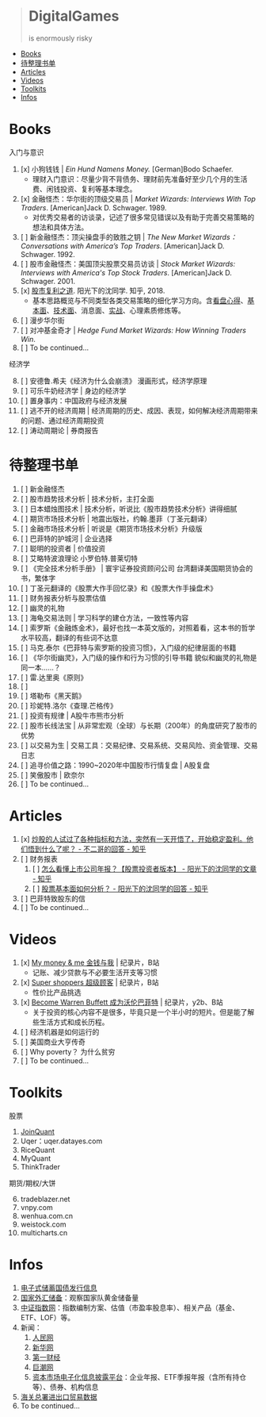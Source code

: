 > # DigitalGames
> is enormously risky

<!-- TOC -->

* [Books](#books)
* [待整理书单](#待整理书单)
* [Articles](#articles)
* [Videos](#videos)
* [Toolkits](#toolkits)
* [Infos](#infos)

<!-- /TOC -->

# Books
入门与意识
1. [x] 小狗钱钱 | *Ein Hund Namens Money.* [German]Bodo Schaefer.
   * 理财入门意识：尽量少背不背债务、理财前先准备好至少几个月的生活费、闲钱投资、复利等基本理念。
2. [x] 金融怪杰：华尔街的顶级交易员 | *Market Wizards: Interviews With Top Traders*. [American]Jack D. Schwager. 1989.
   * 对优秀交易者的访谈录，记述了很多常见错误以及有助于完善交易策略的想法和具体方法。
3. [ ] 新金融怪杰：顶尖操盘手的致胜之钥 | *The New Market Wizards：Conversations with America’s Top Traders*. [American]Jack D. Schwager. 1992.
4. [ ] 股市金融怪杰：美国顶尖股票交易员访谈 | *Stock Market Wizards: Interviews with America's Top Stock Traders*. [American]Jack D. Schwager. 2001.
5. [x] [股市复利之道](https://www.zhihu.com/question/428833304/answer/2868643702). 阳光下的沈同学. 知乎, 2018.
   * 基本思路概览与不同类型各类交易策略的细化学习方向。含[看盘心得](https://zhuanlan.zhihu.com/p/558556059)、[基本面](https://zhuanlan.zhihu.com/p/560683362)、[技术面](https://zhuanlan.zhihu.com/p/564786934)、消息面、[实战](https://zhuanlan.zhihu.com/p/582699122)、心理素质修炼等。
6. [ ] 漫步华尔街
7. [ ] 对冲基金奇才 | *Hedge Fund Market Wizards: How Winning Traders Win*.
8. [ ] To be continued...

经济学

8. [ ] 安德鲁.希夫《经济为什么会崩溃》 漫画形式，经济学原理
9. [ ] 可乐牛奶经济学 | 身边的经济学
10. [ ] 置身事内：中国政府与经济发展
11. [ ] 逃不开的经济周期 | 经济周期的历史、成因、表现，如何解决经济周期带来的问题、通过经济周期投资
12. [ ] 涛动周期论 | 券商报告

# 待整理书单
1. [ ] 新金融怪杰
2. [ ] 股市趋势技术分析 | 技术分析，主打全面
3. [ ] 日本蜡烛图技术 | 技术分析，听说比《股市趋势技术分析》讲得细腻
4. [ ] 期货市场技术分析 | 地震出版社，约翰.墨菲（丁圣元翻译）
5. [ ] 金融市场技术分析 | 听说是《期货市场技术分析》升级版
6. [ ] 巴菲特的护城河 | 企业选择
7. [ ] 聪明的投资者 | 价值投资
8. [ ] 艾略特波浪理论 小罗伯特.普莱切特
9.  [ ] 《完全技术分析手册》 | 寰宇证券投资顾问公司 台湾翻译美国期货协会的书，繁体字
10. [ ] 丁圣元翻译的《股票大作手回忆录》和《股票大作手操盘术》
11. [ ] 财务报表分析与股票估值
12. [ ] 幽灵的礼物
13. [ ] 海龟交易法则 | 学习科学的建仓方法，一致性等内容
14. [ ] 索罗斯《金融炼金术》，最好也找一本英文版的，对照着看，这本书的哲学水平较高，翻译的有些词不达意
15. [ ] 马克.泰尔《巴菲特与索罗斯的投资习惯》，入门级的纪律层面的书籍
16. [ ] 《华尔街幽灵》，入门级的操作和行为习惯的引导书籍 貌似和幽灵的礼物是同一本……？
17. [ ] 雷.达里奥《原则》
18. [ ] 
19. [ ] 塔勒布《黑天鹅》
20. [ ] 珍妮特.洛尔《查理.芒格传》
21. [ ] 投资有规律 | A股牛市熊市分析
22. [ ] 股市长线法宝 | 从非常宏观（全球）与长期（200年）的角度研究了股市的优势
23. [ ] 以交易为生 | 交易工具：交易纪律、交易系统、交易风险、资金管理、交易日志
24. [ ] 追寻价值之路：1990~2020年中国股市行情复盘 | A股复盘
25. [ ] 笑傲股市 | 欧奈尔
26. [ ] To be continued...


# Articles
1. [x] [炒股的人试过了各种指标和方法，突然有一天开悟了，开始稳定盈利。他们悟到什么了呢？ - 不二哥的回答 - 知乎](https://www.zhihu.com/question/30793521/answer/295872063)
2. [ ] 财务报表
   1. [ ] [怎么看懂上市公司年报？【股票投资者版本】 - 阳光下的沈同学的文章 - 知乎](https://zhuanlan.zhihu.com/p/367359240)
   2. [ ] [股票基本面如何分析？ - 阳光下的沈同学的回答 - 知乎](https://www.zhihu.com/question/23192771/answer/754928083)
3. [ ] 巴菲特致股东的信
4. [ ] To be continued...

# Videos
1. [x] [My money & me 金钱与我](www.bilibili.com/bangumi/play/ss25413) | 纪录片，B站
   * 记账、减少贷款与不必要生活开支等习惯
2. [x] [Super shoppers 超级顾客](www.bilibili.com/bangumi/play/ss27135) | 纪录片，B站
   * 性价比产品挑选
3. [x] [Become Warren Buffett 成为沃伦巴菲特](www.bilibili.com/video/BV13x411y7th) | 纪录片，y2b、B站
   * 关于投资的核心内容不是很多，毕竟只是一个半小时的短片。但是能了解些生活方式和成长历程。
4. [ ] 经济机器是如何运行的
5. [ ] 美国商业大亨传奇
6. [ ] Why poverty？ 为什么贫穷
7. [ ] To be continued...

# Toolkits
股票
1. [JoinQuant](https://www.joinquant.com/)
2. Uqer：uqer.datayes.com
3. RiceQuant
4. MyQuant
5. ThinkTrader

期货/期权/大饼

6. tradeblazer.net
7. vnpy.com
8. wenhua.com.cn
9. weistock.com
10. multicharts.cn

# Infos
1. [电子式储蓄国债发行信息](https://gks.mof.gov.cn/ztztz/guozaiguanli/gzfxdzs/)
2. [国家外汇储备](https://www.safe.gov.cn/safe/whcb/index.html)：观察国家队黄金储备量
3. [中证指数网](https://www.csindex.com.cn/#/)：指数编制方案、估值（市盈率股息率）、相关产品（基金、ETF、LOF）等。
4. 新闻：
   1. [人民网](http://www.people.com.cn/)
   2. [新华网](http://www.xinhuanet.com/)
   3. [第一财经](https://www.yicai.com/)
   4. [巨潮网](http://www.cninfo.com.cn/new/index)
   5. [资本市场电子化信息披露平台](http://eid.csrc.gov.cn/)：企业年报、ETF季报年报（含所有持仓等）、债券、机构信息
5. [海关总署进出口贸易数据](http://www.customs.gov.cn/eportal/ui?pageId=302275)
6. To be continued...


